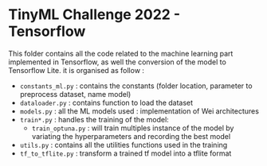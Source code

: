 # TinyML Challenge 2022 - Tensorflow
This folder contains all the code related to the machine learning part implemented in Tensorflow, as well the conversion of the model to Tensorflow Lite. it is organised as follow :
- `constants_ml.py` : contains the constants (folder location, parameter to preprocess dataset, name model)
- `dataloader.py` : contains function to load the dataset
- `models.py` : all the ML models used : implementation of Wei architectures
- `train*.py` : handles the training of the model:
  - `train_optuna.py` : will train multiples instance of the model by variating the hyperparameters and recording the best model
- `utils.py` : contains all the utilities functions used in the training
- `tf_to_tflite.py` : transform a trained tf model into a tflite format